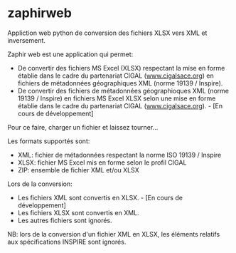 # zaphirweb
Appliction web python de conversion des fichiers XLSX vers XML et inversement.

Zaphir web est une application qui permet:

* De convertir des fichiers MS Excel (XLSX) respectant la mise en forme établie dans le cadre du partenariat CIGAL (www.cigalsace.org) en fichiers de métadonnées géographiques XML (norme 19139 / Inspire).
* De convertir des fichiers de métadonnées géographioques XML (norme 19139 / Inspire) en fichiers MS Excel XLSX selon une mise en forme établie dans le cadre du partenariat CIGAL (www.cigalsace.org). - [En cours de développement]

Pour ce faire, charger un fichier et laissez tourner...

Les formats supportés sont:

- XML: fichier de métadonnées respectant la norme ISO 19139 / Inspire
- XLSX: fichier MS Excel mis en forme selon le profil CIGAL
- ZIP: ensemble de fichier XML et/ou XLSX

Lors de la conversion:

- Les fichiers XML sont convertis en XLSX. - [En cours de développement]
- Les fichiers XLSX sont convertis en XML.
- Les autres fichiers sont ignorés.

NB: lors de la conversion d'un fichier XML en XLSX, les éléments relatifs aux spécifications INSPIRE sont ignorés.
